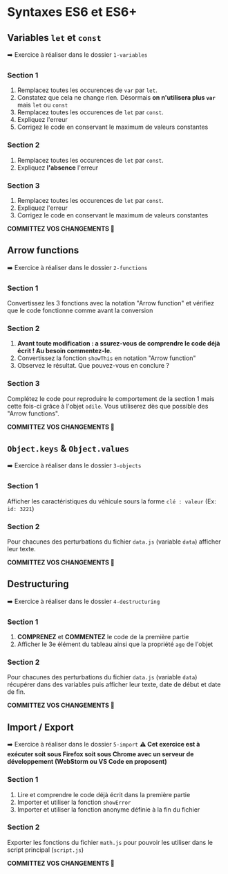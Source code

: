 # Syntaxes ES6 et ES6+

## Variables `let` et `const`
➡️ Exercice à réaliser dans le dossier `1-variables`

### Section 1
1. Remplacez toutes les occurences de `var` par `let`.
2. Constatez que cela ne change rien. Désormais **on n'utilisera plus `var`** mais `let` ou `const`
3. Remplacez toutes les occurences de `let` par `const`.
4. Expliquez l'erreur
5. Corrigez le code en conservant le maximum de valeurs constantes

### Section 2
1. Remplacez toutes les occurences de `let` par `const`.
2. Expliquez **l'absence** l'erreur

### Section 3
1. Remplacez toutes les occurences de `let` par `const`.
2. Expliquez l'erreur
3. Corrigez le code en conservant le maximum de valeurs constantes

**COMMITTEZ VOS CHANGEMENTS 🚢**



## Arrow functions
➡️ Exercice à réaliser dans le dossier `2-functions`

### Section 1
Convertissez les 3 fonctions avec la notation "Arrow function" et vérifiez que le code fonctionne comme avant la conversion

### Section 2
1. **Avant toute modification : a ssurez-vous de comprendre le code déjà écrit ! Au besoin commentez-le.**
2. Convertissez la fonction `showThis` en notation "Arrow function"
3. Observez le résultat. Que pouvez-vous en conclure ?

### Section 3
Complétez le code pour reproduire le comportement de la section 1 mais cette fois-ci grâce à l'objet `odile`. Vous utiliserez dès que possible des "Arrow functions".

**COMMITTEZ VOS CHANGEMENTS 🚢**



## `Object.keys` & `Object.values`
➡️ Exercice à réaliser dans le dossier `3-objects`

### Section 1
Afficher les caractéristiques du véhicule sours la forme `clé : valeur` (Ex: `id: 3221`)

### Section 2
Pour chacunes des perturbations du fichier `data.js` (variable `data`) afficher leur texte.

**COMMITTEZ VOS CHANGEMENTS 🚢**



## Destructuring
➡️ Exercice à réaliser dans le dossier `4-destructuring`

### Section 1
1. **COMPRENEZ** et **COMMENTEZ** le code de la première partie
2. Afficher le 3e élément du tableau ainsi que la propriété `age` de l'objet

### Section 2
Pour chacunes des perturbations du fichier `data.js` (variable `data`) récupérer dans des variables puis afficher leur texte, date de début et date de fin.

**COMMITTEZ VOS CHANGEMENTS 🚢**



## Import / Export
➡️ Exercice à réaliser dans le dossier `5-import`
__⚠ Cet exercice est à exécuter soit sous Firefox soit sous Chrome avec un serveur de développement (WebStorm ou VS Code en proposent)__

### Section 1
1. Lire et comprendre le code déjà écrit dans la première partie
2. Importer et utiliser la fonction `showError`
2. Importer et utiliser la fonction anonyme définie à la fin du fichier

### Section 2
Exporter les fonctions du fichier `math.js` pour pouvoir les utiliser dans le script principal (`script.js`)

**COMMITTEZ VOS CHANGEMENTS 🚢**
